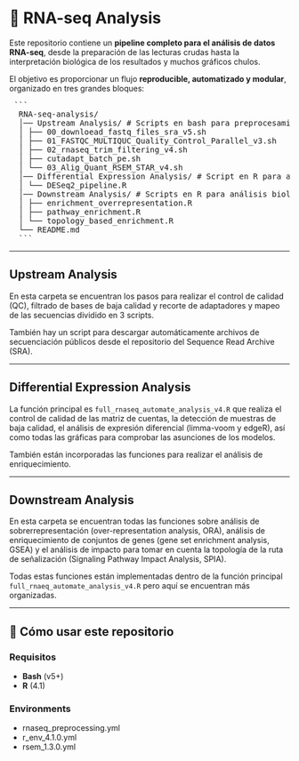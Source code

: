 # 🧬 RNA-seq Analysis

Este repositorio contiene un **pipeline completo para el análisis de datos RNA-seq**, 
desde la preparación de las lecturas crudas hasta la interpretación biológica de los resultados y muchos gráficos chulos.  

El objetivo es proporcionar un flujo **reproducible, automatizado y modular**, 
organizado en tres grandes bloques:

<pre> ``` 
  RNA-seq-analysis/ 
  │── Upstream Analysis/ # Scripts en bash para preprocesamiento y mapeo 
  │ ├── 00_downloead_fastq_files_sra_v5.sh
  │ ├── 01_FASTQC_MULTIQUC_Quality_Control_Parallel_v3.sh
  │ ├── 02_rnaseq_trim_filtering_v4.sh
  │ ├── cutadapt_batch_pe.sh
  │ └── 03_Alig_Quant_RSEM_STAR_v4.sh
  │── Differential Expression Analysis/ # Script en R para análisis de expresión diferencial 
  │ └── DESeq2_pipeline.R 
  │── Downstream Analysis/ # Scripts en R para análisis biológico 
  │ ├── enrichment_overrepresentation.R 
  │ ├── pathway_enrichment.R 
  │ └── topology_based_enrichment.R 
  └── README.md 
  ``` </pre>

---
## Upstream Analysis

En esta carpeta se encuentran los pasos para realizar el control de calidad (QC), filtrado de bases de baja calidad y recorte de adaptadores y mapeo de las secuencias dividido en 3 scripts. 

También hay un script para descargar automáticamente archivos de secuenciación públicos desde el repositorio del Sequence Read Archive (SRA).

---
## Differential Expression Analysis

La función principal es `full_rnaseq_automate_analysis_v4.R` que realiza el control de calidad de las matriz de cuentas, la detección de muestras de baja calidad, el análisis de expresión diferencial (limma-voom y edgeR), así como todas las gráficas para comprobar las asunciones de los modelos.

También están incorporadas las funciones para realizar el análisis de enriquecimiento.

---
## Downstream Analysis

En esta carpeta se encuentran todas las funciones sobre análisis de sobrerrepresentación (over-representation analysis, ORA), análisis de enriquecimiento de conjuntos de genes (gene set enrichment analysis, GSEA) y el análisis de impacto para tomar en cuenta la topología de la ruta de señalización (Signaling Pathway Impact Analysis, SPIA).

Todas estas funciones están implementadas dentro de la función principal `full_rnaeq_automate_analysis_v4.R` pero aquí se encuentran más organizadas.

---

## 🚀 Cómo usar este repositorio

### Requisitos
- **Bash** (v5+)
- **R** (4.1)

### Environments
- rnaseq_preprocessing.yml
- r_env_4.1.0.yml
- rsem_1.3.0.yml

